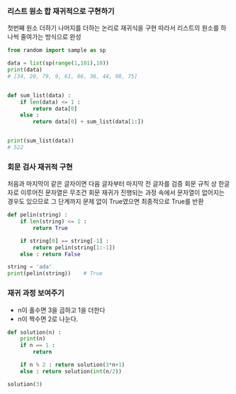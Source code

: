 ### 리스트 원소 합 재귀적으로 구현하기

첫번째 원소 더하기 나머지를 더하는 논리로 재귀식을 구현
따라서 리스트의 원소를 하나씩 줄여가는 방식으로 완성

```python
from random import sample as sp

data = list(sp(range(1,101),10))
print(data)
# [34, 20, 79, 9, 61, 66, 36, 44, 98, 75]


def sum_list(data) :
    if len(data) <= 1 :
        return data[0]
    else :
        return data[0] + sum_list(data[1:])


print(sum_list(data))
# 522
```

### 회문 검사 재귀적 구현

처음과 마지막이 같은 글자이면 다음 글자부터 마지막 전 글자를 검증
회문 규칙 상 한글자로 이루어진 문자열은 무조건 회문
재귀가 진행되는 과정 속에서 문자열이 없어지는 경우도 있으므로
그 단계까지 문제 없이 True였으면 최종적으로 True를 반환

```python
def pelin(string) :
    if len(string) <= 1 :
        return True

    if string[0] == string[-1] :
        return pelin(string[1:-1])
    else : return False

string = 'ada'
print(pelin(string))    # True
```

### 재귀 과정 보여주기
- n이 홀수면 3을 곱하고 1을 더한다
- n이 짝수면 2로 나눈다. 
```python
def solution(n) :
    print(n)
    if n == 1 :
        return

    if n % 2 : return solution(3*n+1)
    else : return solution(int(n/2))

solution(3)
```


